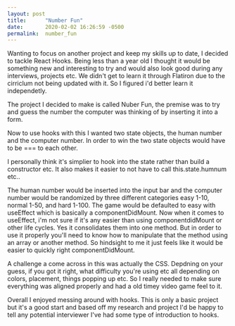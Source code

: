 ```yaml
---
layout: post
title:      "Number Fun"
date:       2020-02-02 16:26:59 -0500
permalink:  number_fun
---
```


Wanting to focus on another project and keep my skills up to date, I decided to tackle React Hooks. Being less than a year old I thought it would be something new and interesting to try and would also look good during any interviews, projects etc.  We didn't get to learn it through Flatiron due to the cirriclum not being updated with it. So I figured i'd better learn it independetly. 

The project I decided to make is called Nuber Fun, the premise was to try and guess the number the computer was thinking of by inserting it into a form. 

Now to use hooks with this I wanted two state objects, the human number and the computer number. In order to win the two state objects would have to be === to each other. 

I personally think it's simplier to hook into the state rather than build a constructor etc. It also makes it easier to not have to call this.state.humnum etc.. 

The human number would be inserted into the input bar and the computer number would be randomized by three different categories easy 1-10, normal 1-50, and hard 1-100. The game would be defaulted to easy with useEffect which is basically a componentDidMount. Now when it comes to useEffect, i'm not sure if it's any easier than using componentdidMount or other life cycles. Yes it consolidates them into one method. But in order to use it properly you'll need to know how to manipulate that the method using an array or another method. So hindsight to me it just feels like it would be easier to quickly right componentDidMount. 

A challenge a come across in this was actually the CSS. Depdning on your guess, if you got it right, what difficulty you're using etc all depending on colors, placement, things popping up etc. So I really needed to make sure everything was aligned properly and had a old timey video game feel to it. 

Overall I enjoyed messing around with hooks. This is only a basic project but it's a good start and based off my research and project I'd be happy to tell any potential interviewer I've had some type of introduction to hooks. 
